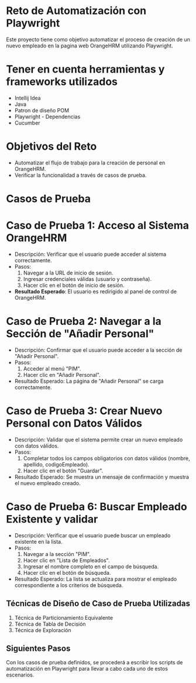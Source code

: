 # Reto de Automatización con Playwright

Este proyecto tiene como objetivo automatizar el proceso de creación de un nuevo empleado en la pagina web OrangeHRM utilizando Playwright.

# Tener en cuenta herramientas y frameworks utilizados
- Intellij Idea
- Java
- Patron de diseño POM
- Playwright - Dependencias
- Cucumber
# Objetivos del Reto
- Automatizar el flujo de trabajo para la creación de personal en OrangeHRM.
- Verificar la funcionalidad a través de casos de prueba.
# Casos de Prueba

# Caso de Prueba 1: Acceso al Sistema OrangeHRM
- Descripción: Verificar que el usuario puede acceder al sistema correctamente.
- Pasos:
    1. Navegar a la URL de inicio de sesión.
    2. Ingresar credenciales válidas (usuario y contraseña).
    3. Hacer clic en el botón de inicio de sesión.
- **Resultado Esperado**: El usuario es redirigido al panel de control de OrangeHRM.
# Caso de Prueba 2: Navegar a la Sección de "Añadir Personal"
- Descripción: Confirmar que el usuario puede acceder a la sección de "Añadir Personal".
- Pasos:
    1. Acceder al menú "PIM".
    2. Hacer clic en "Añadir Personal".
- Resultado Esperado: La página de "Añadir Personal" se carga correctamente.
# Caso de Prueba 3: Crear Nuevo Personal con Datos Válidos
- Descripción: Validar que el sistema permite crear un nuevo empleado con datos válidos.
- Pasos:
    1. Completar todos los campos obligatorios con datos válidos (nombre, apellido, codigoEmpleado).
    2. Hacer clic en el botón "Guardar".
- Resultado Esperado: Se muestra un mensaje de confirmación y muestra el nuevo empleado creado.

# Caso de Prueba 6: Buscar Empleado Existente y validar
- Descripción: Verificar que el usuario puede buscar un empleado existente en la lista.
- Pasos:
    1. Navegar a la sección "PIM".
    2. Hacer clic en "Lista de Empleados".
    3. Ingresar el nombre completo en el campo de búsqueda.
    4. Hacer clic en el botón de búsqueda.
- Resultado Esperado: La lista se actualiza para mostrar el empleado correspondiente a los criterios de búsqueda.

## Técnicas de Diseño de Caso de Prueba Utilizadas

1. Técnica de Particionamiento Equivalente
2. Técnica de Tabla de Decisión
3. Técnica de Exploración
## Siguientes Pasos

Con los casos de prueba definidos, se procederá a escribir los scripts de automatización en Playwright para llevar a cabo cada uno de estos escenarios.